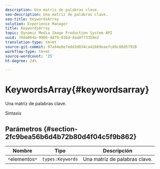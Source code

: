```yaml
---
description: Una matriz de palabras clave.
seo-description: Una matriz de palabras clave.
seo-title: KeywordsArray
solution: Experience Manager
title: KeywordsArray
topic: Dynamic Media Image Production System API
uuid: 78da064a-9906-4d79-93b4-4aa0f73358e2
translation-type: tm+mt
source-git-commit: 97a84e8e7edd3d834ca42069eae7c09c00d57938
workflow-type: tm+mt
source-wordcount: '25'
ht-degree: 24%

---
```



# KeywordsArray{#keywordsarray}

Una matriz de palabras clave.

Sintaxis

## Parámetros {#section-2fc9bea56b6d4b72b80d4f04c5f9b862}

| Nombre | Tipo | Descripción |
|---|---|---|
| `*`elementos`*` | `types:Keywords` | Una matriz de palabras clave. |

